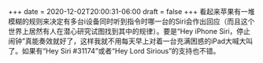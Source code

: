+++
date = 2020-12-02T20:00:31-06:00
draft = false
+++
看起来苹果有一堆模糊的规则来决定有多台i设备同时听到指令时哪一台的Siri会作出回应（而且这个世界上居然有人在潜心研究试图找到其中的规律）。要是“Hey iPhone Siri，停止闹钟”真能奏效就好了，这样我就不用每天早上对着一台充满困惑的iPad大喊大叫了。如果有“Hey Siri #31174”或者“Hey Lord Sirious”的支持也不错。
